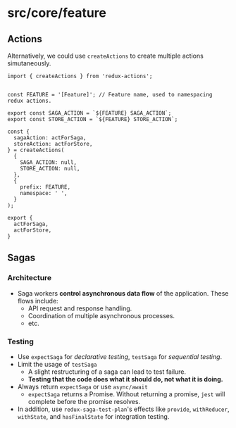 # src/core/feature

## Actions
Alternatively, we could use `createActions` to create multiple actions simutaneously.
```
import { createActions } from 'redux-actions';


const FEATURE = '[Feature]'; // Feature name, used to namespacing redux actions.

export const SAGA_ACTION = `${FEATURE} SAGA_ACTION`;
export const STORE_ACTION = `${FEATURE} STORE_ACTION`;

const {
  sagaAction: actForSaga,
  storeAction: actForStore,
} = createActions(
  {
    SAGA_ACTION: null,
    STORE_ACTION: null,
  },
  {
    prefix: FEATURE,
    namespace: ' ',
  }
);

export {
  actForSaga,
  actForStore,
}
```

## Sagas
### Architecture
- Saga workers **control asynchronous data flow** of the application. These flows include:
  - API request and response handling.
  - Coordination of multiple asynchronous processes.
  - etc.

### Testing
- Use `expectSaga` for *declarative testing*, `testSaga` for *sequential testing*.
- Limit the usage of `testSaga`
  - A slight restructuring of a saga can lead to test failure.
  - **Testing that the code does what it should do, not what it is doing.**
- Always return `expectSaga` or use `async/await`
  - `expectSaga` returns a Promise. Without returning a promise, `jest` will complete before the promise resolves.
- In addition, use `redux-saga-test-plan`'s effects like `provide`, `withReducer`, `withState`, and `hasFinalState` for integration testing.
